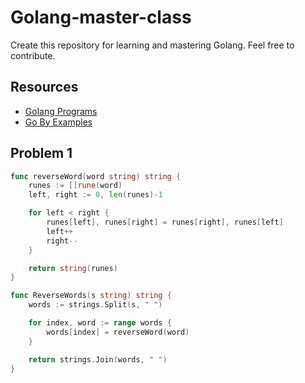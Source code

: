 # Golang-master-class
Create this repository for learning  and mastering Golang.
Feel free to contribute.

## Resources
- [Golang Programs](https://www.golangprograms.com/go-language/concurrency.html)
- [Go By Examples](https://gobyexample.com/)


## Problem 1
```go
func reverseWord(word string) string {
	runes := []rune(word)
	left, right := 0, len(runes)-1

	for left < right {
		runes[left], runes[right] = runes[right], runes[left]
		left++
		right--
	}

	return string(runes)
}

func ReverseWords(s string) string {
	words := strings.Split(s, " ")

	for index, word := range words {
		words[index] = reverseWord(word)
	}

	return strings.Join(words, " ")
}
```